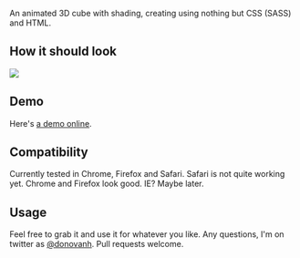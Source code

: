 An animated 3D cube with shading, creating using nothing but CSS (SASS) and HTML.

## How it should look

<img src="http://i.imgur.com/bAb0JSP.png" />

## Demo

Here's [a demo online](http://hop.ie/cube/basic/).

## Compatibility

Currently tested in Chrome, Firefox and Safari. Safari is not quite working yet. Chrome and Firefox look good. IE? Maybe later.

## Usage

Feel free to grab it and use it for whatever you like. Any questions, I'm on twitter as [@donovanh](http://twitter.com/donovanh). Pull requests welcome.